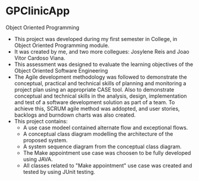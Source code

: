 # GPClinicApp
Object Oriented Programming

- This project was developed during my first semester in College, in Object Oriented Programming module. 
- It was created by me, and two more collegues: Josylene Reis and Joao Vitor Cardoso Viana. 
- This assessment was designed to evaluate the learning objectives of the Object Oriented Software Engineering
- The Agile development methodology was followed to demonstrate the conceptual, practical and technical skills of planning and monitoring a
project plan using an appropriate CASE tool. Also to demonstrate conceptual and technical skills in the analysis, design, implementation and test
of a software development solution as part of a team. To achieve this, SCRUM agile method was addopted, and user stories, backlogs and
burndown charts was also created. 
- This project contains: 
  -  A use case modeel contained alternate flow and exceptional flows.
  -  A conceptual class diagram modelling the architecture of the proposed system.
  -  A system sequence diagram from the conceptual class diagram.
  -  The Make appointment use case was choosen to be fully developed using JAVA.
  -  All classes related to "Make appointment" use case was created and tested by using JUnit testing.
